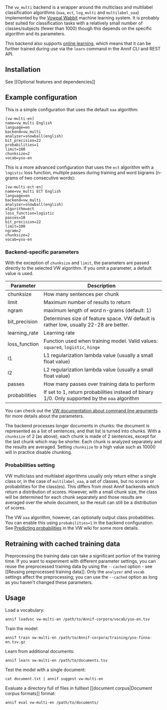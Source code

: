 The `vw_multi` backend is a wrapper around the multiclass and multilabel classification algorithms (`oaa`, `ect`, `log_multi` and `multilabel_oaa`) implemented by the [Vowpal Wabbit](https://github.com/VowpalWabbit/vowpal_wabbit) machine learning system. It is probably best suited for classification tasks with a relatively small number of classes/subjects (fewer than 1000) though this depends on the specific algorithm and its parameters.

This backend also supports [online learning](https://en.wikipedia.org/wiki/Online_machine_learning), which means that it can be further trained during use via the `learn` command in the Annif CLI and REST API.

## Installation

See [[Optional features and dependencies]]

## Example configuration

This is a simple configuration that uses the default `oaa` algorithm:

```
[vw-multi-en]
name=vw_multi English
language=en
backend=vw_multi
analyzer=snowball(english)
bit_precision=22
probabilities=1
limit=100
chunksize=2
vocab=yso-en
```

This is a more advanced configuration that uses the `ect` algorithm with a `logistic` loss function, multiple passes during training and word bigrams (n-grams of two consecutive words):

```
[vw-multi-ect-en]
name=vw_multi ECT English
language=en
backend=vw_multi
analyzer=snowball(english)
algorithm=ect
loss_function=logistic
passes=10
bit_precision=22
limit=100
ngram=2
chunksize=2
vocab=yso-en
```

### Backend-specific parameters

With the exception of `chunksize` and `limit`, the parameters are passed directly to the selected VW algorithm. If you omit a parameter, a default value is used. 

Parameter | Description
--------- | --------------------------------------------------
chunksize | How many sentences per chunk
limit | Maximum number of results to return
ngram |	maximum length of word n-grams (default: 1)
bit_precision | Determines size of feature space. VW default is rather low, usually 22-28 are better.
learning_rate | Learning rate
loss_function | Function used when training model. Valid values: `squared`, `logistic`, `hinge`
l1 | L1 regularization lambda value (usually a small float value)
l2 | L2 regularization lambda value (usually a small float value)
passes | How many passes over training data to perform
probabilities | If set to 1, return probabilities instead of binary 1/0. Only supported by the `oaa` algorithm

You can check out the [VW documentation about command line arguments](https://github.com/VowpalWabbit/vowpal_wabbit/wiki/Command-line-arguments) for more details about the parameters.

The backend processes longer documents in chunks: the document is represented as a list of sentences, and that list is turned into chunks. With a `chunksize` of 2 (as above), each chunk is made of 2 sentences, except for the last chunk which may be shorter. Each chunk is analyzed separately and the results are averaged. Setting `chunksize` to a high value such as 10000 will in practice disable chunking.

### Probabilities setting

VW multiclass and multilabel algorithms usually only return either a single class or, in the case of `multilabel_oaa`, a set of classes, but no scores or probabilities for the class(es). This differs from most Annif backends which return a distribution of scores. However, with a small chunk size, the class will be determined for each chunk separately and those results are averaged over the whole document, so the result can still be a distribution of scores.

The VW `oaa` algorithm, however, can optionally output class probabilities. You can enable this using `probabilities=1` in the backend configuration. See [Predicting probabilities](https://github.com/VowpalWabbit/vowpal_wabbit/wiki/Predicting-probabilities) in the VW wiki for some more details.

## Retraining with cached training data

Preprocessing the training data can take a significant portion of the training time. If you want to experiment with different parameter settings, you can reuse the preprocessed training data by using the `--cached` option - see [[Reusing preprocessed training data]]. Only the `analyzer` and `vocab` settings affect the preprocessing; you can use the `--cached` option as long as you haven't changed these parameters.

## Usage

Load a vocabulary:

    annif loadvoc vw-multi-en /path/to/Annif-corpora/vocab/yso-en.tsv

Train the model:

    annif train vw-multi-en /path/to/Annif-corpora/training/yso-finna-en.tsv.gz

Learn from additional documents:

    annif learn vw-multi-en /path/to/documents.tsv

Test the model with a single document:

    cat document.txt | annif suggest vw-multi-en

Evaluate a directory full of files in fulltext [[document corpus|Document corpus formats]] format:

    annif eval vw-multi-en /path/to/documents/